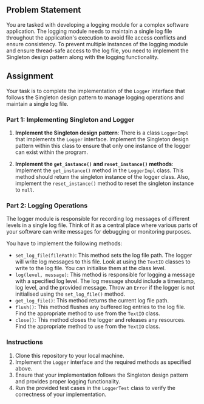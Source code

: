 ## Problem Statement

You are tasked with developing a logging module for a complex software application. The logging module needs to maintain a single log file throughout the application's execution to avoid file access conflicts and ensure consistency. To prevent multiple instances of the logging module and ensure thread-safe access to the log file, you need to implement the Singleton design pattern along with the logging functionality.

## Assignment

Your task is to complete the implementation of the `Logger` interface that follows the Singleton design pattern to manage logging operations and maintain a single log file.

### Part 1: Implementing Singleton and Logger

1. **Implement the Singleton design pattern**: There is a class `LoggerImpl` that implements the `Logger` interface. Implement the Singleton design pattern within this class to ensure that only one instance of the logger can exist within the program.
    
2. **Implement the `get_instance()` and `reset_instance()` methods**: Implement the `get_instance()` method in the `LoggerImpl` class. This method should return the singleton instance of the logger class. Also, implement the `reset_instance()` method to reset the singleton instance to `null`.
    

### Part 2: Logging Operations

The logger module is responsible for recording log messages of different levels in a single log file. Think of it as a central place where various parts of your software can write messages for debugging or monitoring purposes.

You have to implement the following methods:

- `set_log_file(filePath)`: This method sets the log file path. The logger will write log messages to this file. Look at using the `TextIO` classes to write to the log file. You can initialise them at the class level.
- `log(level, message)`: This method is responsible for logging a message with a specified log level. The log message should include a timestamp, log level, and the provided message. Throw an `Error` if the logger is not initialised using the `set_log_file()` method.
- `get_log_file()`: This method returns the current log file path.
- `flush()`: This method flushes any buffered log entries to the log file. Find the appropriate method to use from the `TextIO` class.
- `close()`: This method closes the logger and releases any resources. Find the appropriate method to use from the `TextIO` class.

### Instructions

1. Clone this repository to your local machine.
2. Implement the `Logger` interface and the required methods as specified above.
3. Ensure that your implementation follows the Singleton design pattern and provides proper logging functionality.
4. Run the provided test cases in the `LoggerTest` class to verify the correctness of your implementation.